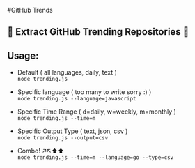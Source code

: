#GitHub Trends

## :star2: Extract GitHub Trending Repositories :star2:

Usage:
-
- Default ( all languages, daily, text )  
`node trending.js`

- Specific language ( too many to write sorry :) )  
`node trending.js --language=javascript`

- Specific Time Range ( d=daily, w=weekly, m=monthly )  
`node trending.js --time=m`

- Specific Output Type ( text, json, csv )  
`node trending.js --output=csv`

- Combo! :arrow_upper_right::arrow_upper_left::arrow_up::arrow_up:  
`node trending.js --time=m --language=go --type=csv`
